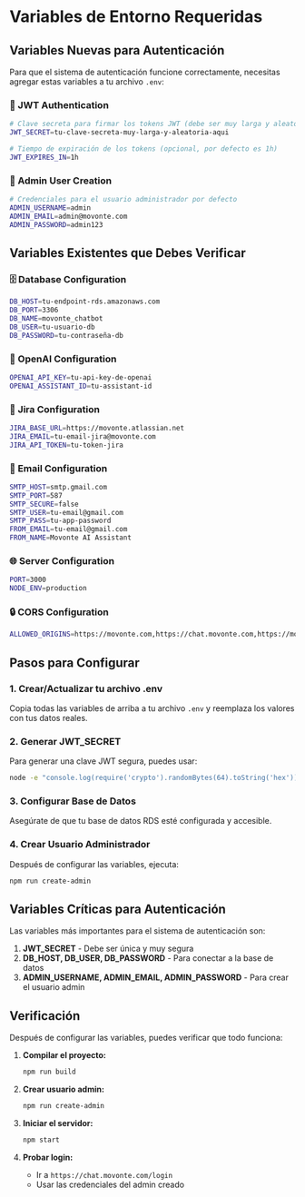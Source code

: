 # Variables de Entorno Requeridas

## Variables Nuevas para Autenticación

Para que el sistema de autenticación funcione correctamente, necesitas agregar estas variables a tu archivo `.env`:

### 🔐 JWT Authentication
```bash
# Clave secreta para firmar los tokens JWT (debe ser muy larga y aleatoria)
JWT_SECRET=tu-clave-secreta-muy-larga-y-aleatoria-aqui

# Tiempo de expiración de los tokens (opcional, por defecto es 1h)
JWT_EXPIRES_IN=1h
```

### 👤 Admin User Creation
```bash
# Credenciales para el usuario administrador por defecto
ADMIN_USERNAME=admin
ADMIN_EMAIL=admin@movonte.com
ADMIN_PASSWORD=admin123
```

## Variables Existentes que Debes Verificar

### 🗄️ Database Configuration
```bash
DB_HOST=tu-endpoint-rds.amazonaws.com
DB_PORT=3306
DB_NAME=movonte_chatbot
DB_USER=tu-usuario-db
DB_PASSWORD=tu-contraseña-db
```

### 🤖 OpenAI Configuration
```bash
OPENAI_API_KEY=tu-api-key-de-openai
OPENAI_ASSISTANT_ID=tu-assistant-id
```

### 📧 Jira Configuration
```bash
JIRA_BASE_URL=https://movonte.atlassian.net
JIRA_EMAIL=tu-email-jira@movonte.com
JIRA_API_TOKEN=tu-token-jira
```

### 📨 Email Configuration
```bash
SMTP_HOST=smtp.gmail.com
SMTP_PORT=587
SMTP_SECURE=false
SMTP_USER=tu-email@gmail.com
SMTP_PASS=tu-app-password
FROM_EMAIL=tu-email@gmail.com
FROM_NAME=Movonte AI Assistant
```

### 🌐 Server Configuration
```bash
PORT=3000
NODE_ENV=production
```

### 🔒 CORS Configuration
```bash
ALLOWED_ORIGINS=https://movonte.com,https://chat.movonte.com,https://movonte-consulting.github.io,https://form.movonte.com
```

## Pasos para Configurar

### 1. Crear/Actualizar tu archivo .env
Copia todas las variables de arriba a tu archivo `.env` y reemplaza los valores con tus datos reales.

### 2. Generar JWT_SECRET
Para generar una clave JWT segura, puedes usar:
```bash
node -e "console.log(require('crypto').randomBytes(64).toString('hex'))"
```

### 3. Configurar Base de Datos
Asegúrate de que tu base de datos RDS esté configurada y accesible.

### 4. Crear Usuario Administrador
Después de configurar las variables, ejecuta:
```bash
npm run create-admin
```

## Variables Críticas para Autenticación

Las variables más importantes para el sistema de autenticación son:

1. **JWT_SECRET** - Debe ser única y muy segura
2. **DB_HOST, DB_USER, DB_PASSWORD** - Para conectar a la base de datos
3. **ADMIN_USERNAME, ADMIN_EMAIL, ADMIN_PASSWORD** - Para crear el usuario admin

## Verificación

Después de configurar las variables, puedes verificar que todo funciona:

1. **Compilar el proyecto:**
   ```bash
   npm run build
   ```

2. **Crear usuario admin:**
   ```bash
   npm run create-admin
   ```

3. **Iniciar el servidor:**
   ```bash
   npm start
   ```

4. **Probar login:**
   - Ir a `https://chat.movonte.com/login`
   - Usar las credenciales del admin creado
